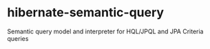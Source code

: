 # hibernate-semantic-query
Semantic query model and interpreter for HQL/JPQL and JPA Criteria queries
